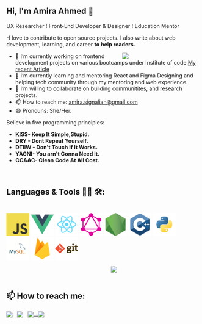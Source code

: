 ## Hi, I'm Amira Ahmed 👋

UX Researcher ! Front-End Developer & Designer ! Education Mentor

-I love to contribute to open source projects. I also write about web development, learning, and career **to help readers.** 

<img align='right' src='https://user-images.githubusercontent.com/5713670/87202985-820dcb80-c2b6-11ea-9f56-7ec461c497c3.gif' width='200'>

- 🔭 I’m currently working on frontend development projects on various bootcamps under Institute of code.[My recent Article](https://www.bathspa.ac.uk/our-people/bath-spa-stories/amira-ahmeds-story/?)
- 🌱 I’m currently learning and mentoring React and Figma Designing and helping tech community through my mentoring and web experience.
- 👯 I’m willing to collaborate on building communitites, and research projects.
- 📫 How to reach me: amira.signalian@gmail.com
- 😄 Pronouns: She/Her.


Believe in five programming principles:

- **KISS- Keep It Simple,Stupid.**
- **DRY - Dont Repeat Yourself.**
- **DTIIW - Don't Touch If It Works.**
- **YAGNI- You arn't Gonna Need It.**
- **CCAAC- Clean Code At All Cost.**

<br>


## Languages & Tools 👨‍💻 🛠:
</br>
<code><img height="60" src="https://raw.githubusercontent.com/github/explore/80688e429a7d4ef2fca1e82350fe8e3517d3494d/topics/javascript/javascript.png"></code>
<code><img height="60" src="https://raw.githubusercontent.com/github/explore/80688e429a7d4ef2fca1e82350fe8e3517d3494d/topics/vue/vue.png"></code>
<code><img height="60" src="https://raw.githubusercontent.com/github/explore/80688e429a7d4ef2fca1e82350fe8e3517d3494d/topics/react/react.png"></code>
<code><img height="60" src="https://raw.githubusercontent.com/github/explore/5c058a388828bb5fde0bcafd4bc867b5bb3f26f3/topics/graphql/graphql.png"></code>
<code><img height="60" src="https://raw.githubusercontent.com/github/explore/80688e429a7d4ef2fca1e82350fe8e3517d3494d/topics/nodejs/nodejs.png"></code>
<code><img height="60" src="https://raw.githubusercontent.com/github/explore/80688e429a7d4ef2fca1e82350fe8e3517d3494d/topics/cpp/cpp.png"></code>
<code><img height="60" src="https://raw.githubusercontent.com/github/explore/80688e429a7d4ef2fca1e82350fe8e3517d3494d/topics/python/python.png"></code>
<code><img height="60" src="https://raw.githubusercontent.com/github/explore/80688e429a7d4ef2fca1e82350fe8e3517d3494d/topics/mysql/mysql.png"></code>
<code><img height="60" src="https://raw.githubusercontent.com/github/explore/80688e429a7d4ef2fca1e82350fe8e3517d3494d/topics/firebase/firebase.png"></code>
<code><img height="60" src="https://raw.githubusercontent.com/github/explore/80688e429a7d4ef2fca1e82350fe8e3517d3494d/topics/git/git.png"></code>
<p align="center">

<!-- For more icons please follow  https://github.com/MikeCodesDotNET/ColoredBadges -->
 <img align='right' src="https://media.giphy.com/media/ieyl9zmCjO4b4t6qoY/giphy.gif" width="230">
 
  <br></br>
## 📫 How to reach me:
  
[<img align ='center' src="https://img.icons8.com/color/48/000000/linkedin.png" width="3.5%" />](https://www.linkedin.com/in/amira-ahmed-researcher/)  &nbsp; [<img align ='center' src="https://img.icons8.com/fluent/48/000000/instagram-new.png" width="3.5%"/>](https://www.instagram.com/drdesigndotcode/)  &nbsp; <a href="mailto:amira.signalian@gmail.com"> <img align ='center' src="https://img.icons8.com/fluent/48/000000/gmail.png" width="3.5%"/>  &nbsp; [<img align ='center' src="https://img.icons8.com/external-tal-revivo-shadow-tal-revivo/24/000000/external-researchgate-a-social-networking-site-for-scientists-and-researchers-to-share-papers-logo-shadow-tal-revivo.png" width="3.5%"/>](https://www.researchgate.net/profile/Amira-Ahmed-16)

  
</br>
</br>
</br>
